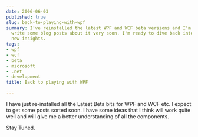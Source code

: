 ```yaml
---
date: 2006-06-03
published: true
slug: back-to-playing-with-wpf
summary: I've reinstalled the latest WPF and WCF beta versions and I'm planning to
  write some blog posts about it very soon. I'm ready to dive back into WPF and share
  new insights.
tags:
- wpf
- wcf
- beta
- microsoft
- .net
- development
title: Back to playing with WPF

---
```

I have just re-installed all the Latest Beta bits for WPF and WCF etc.  I expect to get some posts sorted soon.  I have some ideas that I think will work quite well and will give me a better understanding of all the components.<p />Stay Tuned.<p />

